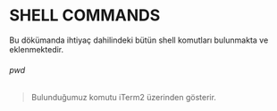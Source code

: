 # SHELL COMMANDS
Bu dökümanda ihtiyaç dahilindeki bütün shell komutları bulunmakta ve eklenmektedir.

###### pwd
> Bulunduğumuz komutu iTerm2 üzerinden gösterir.
